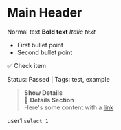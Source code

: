 # Main Header

Normal text **Bold text** _Italic text_

- First bullet point
- Second bullet point

✅ Check item

Status: Passed | Tags: test, example

> **Show Details**\
> 🔎 **Details Section**\
> Here's some content with a [link](https://example.com)

user1 `select 1`
